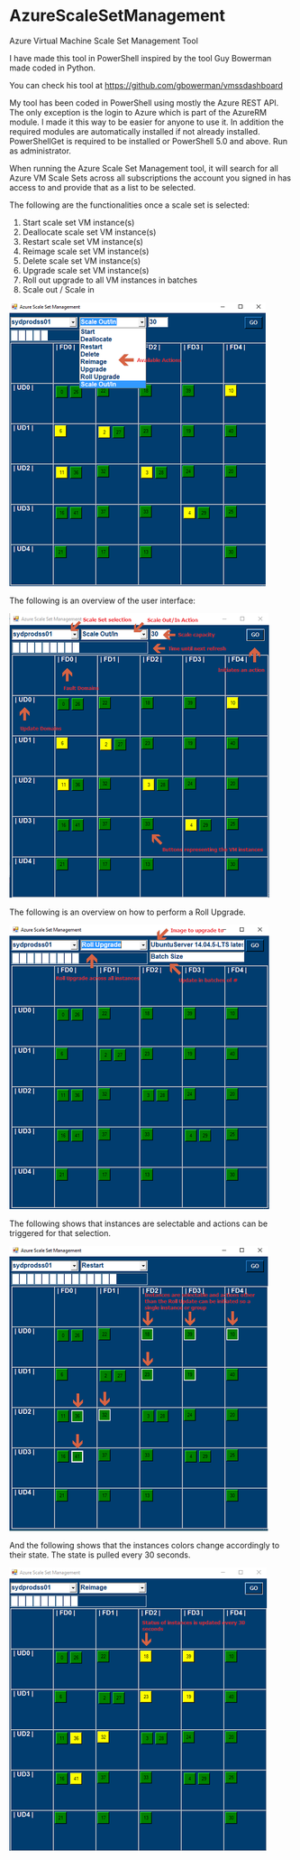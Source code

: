 # AzureScaleSetManagement
Azure Virtual Machine Scale Set Management Tool

I have made this tool in PowerShell inspired by the tool Guy Bowerman made coded in Python.

You can check his tool at https://github.com/gbowerman/vmssdashboard

My tool has been coded in PowerShell using mostly the Azure REST API. The only exception is the login to Azure which is part of the AzureRM module. I made it this way to be easier for anyone to use it. In addition the required modules are automatically installed if not already installed. PowerShellGet is required to be installed or PowerShell 5.0 and above. Run as administrator.

When running the Azure Scale Set Management tool, it will search for all Azure VM Scale Sets across all subscriptions the account you signed in has access to and provide that as a list to be selected.

The following are the functionalities once a scale set is selected:

1.  Start scale set VM instance(s)
2.  Deallocate scale set VM instance(s)
3.  Restart scale set VM instance(s)
4.  Reimage scale set VM instance(s)
5.  Delete scale set VM instance(s)
6.  Upgrade scale set VM instance(s)
7.  Roll out upgrade to all VM instances in batches
8.  Scale out / Scale in

![alt text](https://github.com/fbinotto/AzureScaleSetManagement/blob/master/pictures/ss02.PNG)

The following is an overview of the user interface:

![alt text](https://github.com/fbinotto/AzureScaleSetManagement/blob/master/pictures/ss01.PNG)

The following is an overview on how to perform a Roll Upgrade.

![alt text](https://github.com/fbinotto/AzureScaleSetManagement/blob/master/pictures/ss03.PNG)

The following shows that instances are selectable and actions can be triggered for that selection.

![alt text](https://github.com/fbinotto/AzureScaleSetManagement/blob/master/pictures/ss04.PNG)

And the following shows that the instances colors change accordingly to their state. The state is pulled every 30 seconds.

![alt text](https://github.com/fbinotto/AzureScaleSetManagement/blob/master/pictures/ss05.PNG)
